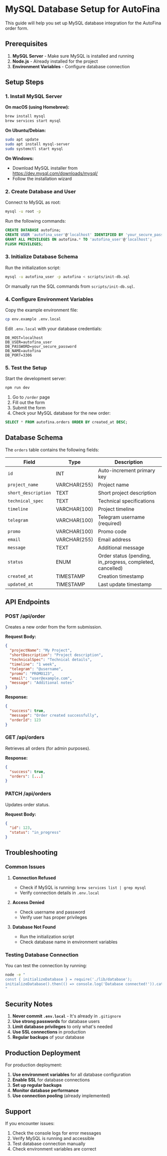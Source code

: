# MySQL Database Setup for AutoFina

This guide will help you set up MySQL database integration for the AutoFina order form.

## Prerequisites

1. **MySQL Server** - Make sure MySQL is installed and running
2. **Node.js** - Already installed for the project
3. **Environment Variables** - Configure database connection

## Setup Steps

### 1. Install MySQL Server

**On macOS (using Homebrew):**
```bash
brew install mysql
brew services start mysql
```

**On Ubuntu/Debian:**
```bash
sudo apt update
sudo apt install mysql-server
sudo systemctl start mysql
```

**On Windows:**
- Download MySQL installer from https://dev.mysql.com/downloads/mysql/
- Follow the installation wizard

### 2. Create Database and User

Connect to MySQL as root:
```bash
mysql -u root -p
```

Run the following commands:
```sql
CREATE DATABASE autofina;
CREATE USER 'autofina_user'@'localhost' IDENTIFIED BY 'your_secure_password';
GRANT ALL PRIVILEGES ON autofina.* TO 'autofina_user'@'localhost';
FLUSH PRIVILEGES;
```

### 3. Initialize Database Schema

Run the initialization script:
```bash
mysql -u autofina_user -p autofina < scripts/init-db.sql
```

Or manually run the SQL commands from `scripts/init-db.sql`.

### 4. Configure Environment Variables

Copy the example environment file:
```bash
cp env.example .env.local
```

Edit `.env.local` with your database credentials:
```env
DB_HOST=localhost
DB_USER=autofina_user
DB_PASSWORD=your_secure_password
DB_NAME=autofina
DB_PORT=3306
```

### 5. Test the Setup

Start the development server:
```bash
npm run dev
```

1. Go to `/order` page
2. Fill out the form
3. Submit the form
4. Check your MySQL database for the new order:
```sql
SELECT * FROM autofina.orders ORDER BY created_at DESC;
```

## Database Schema

The `orders` table contains the following fields:

| Field | Type | Description |
|-------|------|-------------|
| `id` | INT | Auto-increment primary key |
| `project_name` | VARCHAR(255) | Project name |
| `short_description` | TEXT | Short project description |
| `technical_spec` | TEXT | Technical specifications |
| `timeline` | VARCHAR(100) | Project timeline |
| `telegram` | VARCHAR(100) | Telegram username (required) |
| `promo` | VARCHAR(100) | Promo code |
| `email` | VARCHAR(255) | Email address |
| `message` | TEXT | Additional message |
| `status` | ENUM | Order status (pending, in_progress, completed, cancelled) |
| `created_at` | TIMESTAMP | Creation timestamp |
| `updated_at` | TIMESTAMP | Last update timestamp |

## API Endpoints

### POST /api/order
Creates a new order from the form submission.

**Request Body:**
```json
{
  "projectName": "My Project",
  "shortDescription": "Project description",
  "technicalSpec": "Technical details",
  "timeline": "1 week",
  "telegram": "@username",
  "promo": "PROMO123",
  "email": "user@example.com",
  "message": "Additional notes"
}
```

**Response:**
```json
{
  "success": true,
  "message": "Order created successfully",
  "orderId": 123
}
```

### GET /api/orders
Retrieves all orders (for admin purposes).

**Response:**
```json
{
  "success": true,
  "orders": [...]
}
```

### PATCH /api/orders
Updates order status.

**Request Body:**
```json
{
  "id": 123,
  "status": "in_progress"
}
```

## Troubleshooting

### Common Issues

1. **Connection Refused**
   - Check if MySQL is running: `brew services list | grep mysql`
   - Verify connection details in `.env.local`

2. **Access Denied**
   - Check username and password
   - Verify user has proper privileges

3. **Database Not Found**
   - Run the initialization script
   - Check database name in environment variables

### Testing Database Connection

You can test the connection by running:
```bash
node -e "
const { initializeDatabase } = require('./lib/database');
initializeDatabase().then(() => console.log('Database connected!')).catch(console.error);
"
```

## Security Notes

1. **Never commit `.env.local`** - It's already in `.gitignore`
2. **Use strong passwords** for database users
3. **Limit database privileges** to only what's needed
4. **Use SSL connections** in production
5. **Regular backups** of your database

## Production Deployment

For production deployment:

1. **Use environment variables** for all database configuration
2. **Enable SSL** for database connections
3. **Set up regular backups**
4. **Monitor database performance**
5. **Use connection pooling** (already implemented)

## Support

If you encounter issues:

1. Check the console logs for error messages
2. Verify MySQL is running and accessible
3. Test database connection manually
4. Check environment variables are correct
